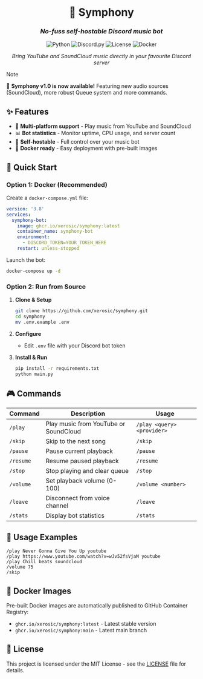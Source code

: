<div align="center">

# 🎼 Symphony 
### *No-fuss self-hostable Discord music bot*

![Python](https://img.shields.io/badge/python-3.12+-blue.svg)
![Discord.py](https://img.shields.io/badge/discord.py-2.0+-blue.svg)
![License](https://img.shields.io/badge/license-MIT-green.svg)
![Docker](https://img.shields.io/badge/docker-supported-blue.svg)

*Bring YouTube and SoundCloud music directly in your favourite Discord server*

</div>

> [!NOTE]
> 🎉 **Symphony v1.0 is now available!** Featuring new audio sources (SoundCloud), more robust Queue system and more commands.

## ✨ Features

- 🎵 **Multi-platform support** - Play music from YouTube and SoundCloud
- 📊 **Bot statistics** - Monitor uptime, CPU usage, and server count
- 🔧 **Self-hostable** - Full control over your music bot
- 🐳 **Docker ready** - Easy deployment with pre-built images


## 🚀 Quick Start

### Option 1: Docker (Recommended)

Create a `docker-compose.yml` file:

```yaml
version: '3.8'
services:
  symphony-bot:
    image: ghcr.io/xerosic/symphony:latest
    container_name: symphony-bot
    environment:
      - DISCORD_TOKEN=YOUR_TOKEN_HERE
    restart: unless-stopped
```

Launch the bot:
```bash
docker-compose up -d
```

### Option 2: Run from Source

1. **Clone & Setup**
   ```bash
   git clone https://github.com/xerosic/symphony.git
   cd symphony
   mv .env.example .env
   ```

2. **Configure**
   - Edit `.env` file with your Discord bot token

3. **Install & Run**
   ```bash
   pip install -r requirements.txt
   python main.py
   ```

## 🎮 Commands

| Command   | Description                           | Usage                      |
| --------- | ------------------------------------- | -------------------------- |
| `/play`   | Play music from YouTube or SoundCloud | `/play <query> <provider>` |
| `/skip`   | Skip to the next song                 | `/skip`                    |
| `/pause`  | Pause current playback                | `/pause`                   |
| `/resume` | Resume paused playback                | `/resume`                  |
| `/stop`   | Stop playing and clear queue          | `/stop`                    |
| `/volume` | Set playback volume (0-100)           | `/volume <number>`         |
| `/leave`  | Disconnect from voice channel         | `/leave`                   |
| `/stats`  | Display bot statistics                | `/stats`                   |

## 🎯 Usage Examples

```
/play Never Gonna Give You Up youtube
/play https://www.youtube.com/watch?v=wJv52fsVjaM youtube
/play Chill beats soundcloud
/volume 75
/skip
```

## 🐳 Docker Images

Pre-built Docker images are automatically published to GitHub Container Registry:

- `ghcr.io/xerosic/symphony:latest` - Latest stable version
- `ghcr.io/xerosic/symphony:main` - Latest main branch


## 📝 License

This project is licensed under the MIT License - see the [LICENSE](LICENSE) file for details.
